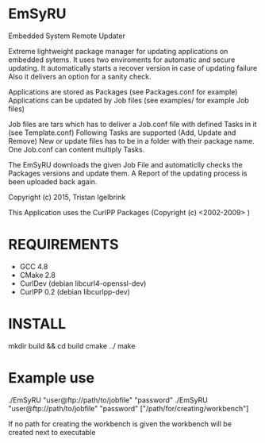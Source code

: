 EmSyRU
======

Embedded System Remote Updater 

Extreme lightweight package manager for updating applications on embedded sytems.
It uses two enviroments for automatic and secure updating.
It automatically starts a recover version in case of updating failure 
Also it delivers an option for a sanity check. 

Applications are stored as Packages (see Packages.conf for example)
Applications can be updated by Job files (see examples/ for example Job files)

Job files are tars which has to deliver a Job.conf 
file with defined Tasks in it (see Template.conf)
Following Tasks are supported (Add, Update and Remove)
New or update files has to be in a folder with their package name.
One Job.conf can content multiply Tasks.

The EmSyRU downloads the given Job File and automaticlly checks the Packages
versions and update them. 
A Report of the updating process is been uploaded back again.

Copyright (c) 2015, Tristan Igelbrink

This Application uses the CurlPP Packages (Copyright (c) <2002-2009> <Jean-Philippe Barrette-LaPierre>)

REQUIREMENTS
============

- GCC 4.8
- CMake 2.8
- CurlDev (debian libcurl4-openssl-dev)
- CurlPP 0.2 (debian libcurlpp-dev)




INSTALL
===========

mkdir build && cd build
cmake ../
make



Example use
===========

./EmSyRU "user@ftp://path/to/jobfile" "password"
./EmSyRU "user@ftp://path/to/jobfile" "password" ["/path/for/creating/workbench"]

If no path for creating the workbench is given the workbench will be created next to executable
